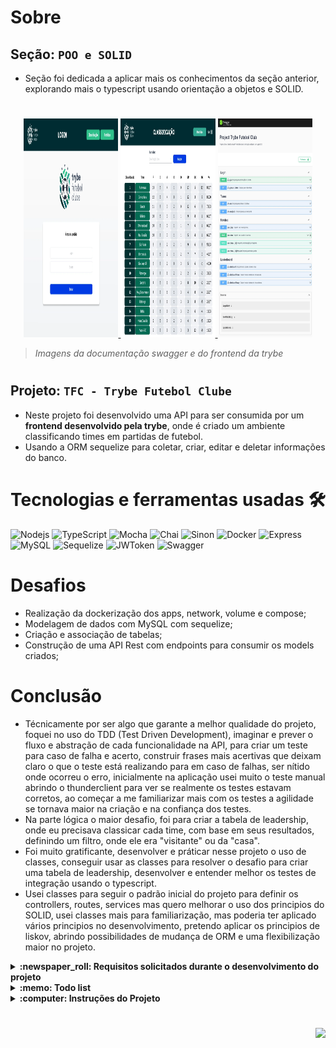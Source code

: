# Sobre

## Seção: `POO e SOLID`

- Seção foi dedicada a aplicar mais os conhecimentos da seção anterior, explorando mais o typescript usando orientação a objetos e SOLID.

#
<div align="center">
  <a href="https://raw.githubusercontent.com/davidrogger/trybe-project-blogs-api/readme-update/readme-imgs/project_top.webp">
    <img height="350px" width="30%" src="./readme-imgs/project_top.webp">
  </a>
  <a href="https://raw.githubusercontent.com/davidrogger/trybe-project-blogs-api/readme-update/readme-imgs/project_mid.webp">
    <img height="350px" width="30%" src="./readme-imgs/project_mid.webp">
  </a>
  <a href="https://raw.githubusercontent.com/davidrogger/trybe-project-blogs-api/readme-update/readme-imgs/project_bot.webp">
    <img height="350px" width="30%" src="./readme-imgs/project_bot.webp">
  </a>
</div>

>*Imagens da documentação swagger e do frontend da trybe*
#
## Projeto: `TFC - Trybe Futebol Clube`

- Neste projeto foi desenvolvido uma API para ser consumida por um **frontend desenvolvido pela trybe**, onde é criado um ambiente classificando times em partidas de futebol.
- Usando a ORM sequelize para coletar, criar, editar e deletar informações do banco.

# Tecnologias e ferramentas usadas 🛠

![Nodejs](https://img.shields.io/badge/-Nodejs-339933?style=flat-square&logo=Node.js&logoColor=ffffff)
![TypeScript](https://img.shields.io/badge/-TypeScript-235a97?style=flat-square&logo=typescript&logoColor=ffffff)
![Mocha](https://img.shields.io/badge/-Mocha-896446?style=flat-square&logo=mocha&logoColor=ffffff)
![Chai](https://img.shields.io/badge/-Chai-a40802?style=flat-square&logo=chai)
![Sinon](https://img.shields.io/badge/-Sinon-a0d3a4?style=flat-square&logo=sinon)
![Docker](https://img.shields.io/badge/-Docker-003f8c?style=flat-square&logo=docker&logoColor=fff)
![Express](https://img.shields.io/badge/-Express-339999?style=flat-square&logo=express)
![MySQL](https://img.shields.io/badge/-MySQL-EAA221?style=flat-square&logo=mysql&logoColor=1e4c68)
![Sequelize](https://img.shields.io/badge/-Sequelize-02afef?style=flat-square&logo=sequelize&logoColor=ffffff)
![JWToken](https://img.shields.io/badge/-JWToken-000?style=flat-square&logo=jsonwebtokens&logoColor=d63aff)
![Swagger](https://img.shields.io/badge/-Swagger-85EA2D?style=flat-square&logo=swagger&logoColor=000)

# Desafios

- Realização da dockerização dos apps, network, volume e compose;
- Modelagem de dados com MySQL com sequelize;
- Criação e associação de tabelas;
- Construção de uma API Rest com endpoints para consumir os models criados;

# Conclusão

- Técnicamente por ser algo que garante a melhor qualidade do projeto, foquei no uso do TDD (Test Driven Development), imaginar e prever o fluxo e abstração de cada funcionalidade na API, para criar um teste para caso de falha e acerto, construir frases mais acertivas que deixam claro o que o teste está realizando para em caso de falhas, ser nítido onde ocorreu o erro, inicialmente na aplicação usei muito o teste manual abrindo o thunderclient para ver se realmente os testes estavam corretos, ao começar a me familiarizar mais com os testes a agilidade se tornava maior na criação e na confiança dos testes.
- Na parte lógica o maior desafio, foi para criar a tabela de leadership, onde eu precisava classicar cada time, com base em seus resultados, definindo um filtro, onde ele era "visitante" ou da "casa".
- Foi muito gratificante, desenvolver e práticar nesse projeto o uso de classes, conseguir usar as classes para resolver o desafio para criar uma tabela de leadership, desenvolver e entender melhor os testes de integração usando o typescript.
- Usei classes para seguir o padrão inicial do projeto para definir os controllers, routes, services  mas quero melhorar o uso dos principios do SOLID, usei classes mais para familiarização, mas poderia ter aplicado vários principios no desenvolvimento, pretendo aplicar os principios de liskov, abrindo possibilidades de mudança de ORM e uma flexibilização maior no projeto.

</details>

<details>
  <summary>
    <strong>
      :newspaper_roll: Requisitos solicitados durante o desenvolvimento do projeto
    </strong>
  </summary>

 
  ### Requisitos
  *Nome* | *Avaliação*
  --- | :---:
  1 - Desenvolva em /app/backend/src/database nas pastas correspondentes, uma migration e um model para a tabela de users | :heavy_check_mark:
  2 - Desenvolva testes que cubram no mínimo 5 por cento dos arquivo backend em /src com um mínimo de 7 linhas cobertas | :heavy_check_mark:
  3 - Desenvolva o endpoint /login no backend de maneira ele permita o acesso com dados válidos no frontend | :heavy_check_mark:
  4 - Desenvolva testes que cubram no mínimo 10 por cento dos arquivo backend em /src com um mínimo de 19 linhas cobertas | :heavy_check_mark:
  5 - Desenvolva o endpoint /login no backend de maneira ele não permita o acesso sem informar um email no frontend | :heavy_check_mark:
  6 - Desenvolva testes que cubram no mínimo 10 por cento dos arquivo backend em /src com um mínimo de 19 linhas cobertas | :heavy_check_mark:
  7 - Desenvolva o endpoint /login no backend de maneira ele não permita o acesso sem informar uma senha no frontend | :heavy_check_mark:
  8 - Desenvolva testes que cubram no mínimo 20 por cento dos arquivo backend em /src com um mínimo de 35 linhas cobertas | :heavy_check_mark:
  9 - Desenvolva o endpoint /login no backend de maneira ele não permita o acesso com um email inválido no frontend | :heavy_check_mark:
  10 - Desenvolva testes que cubram no mínimo 30 por cento dos arquivo backend em /src com um mínimo de 45 linhas cobertas | :heavy_check_mark:
  11 - Desenvolva o endpoint /login no backend de maneira ele não permita o acesso com uma senha inválida no frontend | :heavy_check_mark:
  12 - Desenvolva o endpoint /login/validate no backend de maneira ele retorne os dados corretamente no frontend | :heavy_check_mark:
  13 - Desenvolva testes que cubram no mínimo 45 por cento dos arquivo backend em /src com um mínimo de 70 linhas cobertas | :heavy_check_mark:
  14 - Desenvolva em /app/backend/src/database nas pastas correspondentes, uma migration e um model para a tabela de teams | :heavy_check_mark:
  15 - Desenvolva o endpoint /teams no backend de forma que ele possa retornar todos os times corretamente | :heavy_check_mark:
  16 - Desenvolva o endpoint /teams/:id no backend de forma que ele possa retornar dados de um time específico | :heavy_check_mark:
  17 - Desenvolva testes que cubram no mínimo 60 por cento dos arquivo backend em /src com um mínimo de 80 linhas cobertas | :heavy_check_mark:
  18 - Desenvolva em /app/backend/src/database nas pastas correspondentes, uma migration e um model para a tabela de matches | :heavy_check_mark:
  19 - Desenvolva o endpoint /matches de forma que os dados apareçam corretamente na tela de partidas no frontend | :heavy_check_mark:
  20 - Desenvolva o endpoint /matches de forma que seja possível filtrar as partidas em andamento na tela de partidas do frontend | :heavy_check_mark:
  21 - Desenvolva o endpoint /matches de forma que seja possível filtrar as partidas finalizadas na tela de partidas do frontend | :heavy_check_mark:
  22 - Desenvolva testes que cubram no mínimo 80 por cento dos arquivo backend em /src com um mínimo de 100 linhas cobertas | :heavy_check_mark:
  23 - Desenvolva o endpoint /matches de modo que seja possível salvar uma partida com o status de inProgress como true no banco de dados | :heavy_check_mark:
  24 - Desenvolva o endpoint /matches de modo que seja possível salvar uma partida com o status de inProgress como false no banco de dados | :heavy_check_mark:
  25 - Desenvolva o endpoint /matches de forma que não seja possível inserir uma partida com times iguais | :heavy_check_mark:
  26 - Desenvolva o endpoint /matches de forma que não seja possível inserir uma partida com time que não existe na tabela teams | :heavy_check_mark:
  27 - Desenvolva o endpoint /matches de forma que não seja possível inserir uma partida sem um token válido | :heavy_check_mark:
  28 - Desenvolva o endpoint /matches de forma que seja possível atualizar partidas em andamento | :heavy_check_mark:
  29 - Desenvolva o endpoint /leaderboard/home de forma que seja possível filtrar a classificações dos times quando mandantes na tela de classificação do frontend com os dados iniciais do banco de dados | :heavy_check_mark:
  30 - Desenvolva o endpoint /leaderboard/home de forma que seja possível filtrar a classificações dos times quando mandantes na tela de classificação do frontend e ao inserir a partida Corinthians 2 X 1 Internacional a tabela será atualizada | :heavy_check_mark:
  31 - Desenvolva o endpoint /leaderboard/away de forma que seja possível filtrar as classificações dos times quando visitantes na tela de classificação do frontend com os dados iniciais do banco de dados | :heavy_check_mark:
  32 - Desenvolva o endpoint /leaderboard/away de forma que seja possível filtrar a classificações dos times quando visitantes na tela de classificação do frontend e ao inserir a partida Corinthians 2 X 1 Internacional a tabela será atualizada | :heavy_check_mark:
  33 - Desenvolva o endpoint /leaderboard de forma que seja possível filtrar a classificação geral dos times na tela de classificação do frontend com os dados iniciais do banco de dados | :heavy_check_mark:
  34 - Desenvolva o endpoint /leaderboard de forma que seja possível filtrar a classificação geral dos times na tela de classificação do frontend e ao inserir a partida Flamengo 3 X 0 Napoli-SC a tabela será atualizada | :heavy_check_mark:
  35 - Desenvolva o endpoint /leaderboard de forma que seja possível filtrar a classificação geral dos times na tela de classificação do frontend e ao inserir a partida Minas Brasília 1 X 0 Ferroviária a tabela será atualizada | :heavy_check_mark:


</details>

<details>
  <summary>
    <strong>
      :memo: Todo list
    </strong>
  </summary>

  - [x] - ~~Criar aplicação com base nos requisitos da trybe.~~ ![data](https://badgen.net/badge/delivery/23-08-2022/green)

</details>

<details>
  <summary>
    <strong>
      :computer: Instruções do  Projeto
    </strong>
  </summary>

> ### Importante seguir a ordem apresentada a baixo, para o funcionamento.

<details>
<summary>
  <strong>
    ⚠️ Configurações mínimas para execução do projeto
  </strong>
</summary>

  > - Sistema Operacional Distribuição Unix
  > - Node versão >= 16
  > - Docker
  > - Docker-compose versão >=1.29.2
  > - API Client ([Thunder Client](https://www.thunderclient.com/), [Insomnia](https://insomnia.rest/), [POSTMAN](https://www.postman.com/), ou algum outro de sua preferência)

  </details>

  <details>
  <summary>
    <strong>
      ⚠️ Inicie o docker-compose
    </strong>
  </summary>

  >Após clonar o respositório para iniciar o docker compose, você deve dentro da pasta raiz do projeto usar o comando: `docker-compose up -d`
  >Verifique os containers, usando o comando `docker ps` no terminal. Deve aparecer três containers com o nome de *app-frontend-1*, *app_backend* e *db*.
  </details>

  <details>
  <summary>
    <strong>
      :family_man_woman_girl_boy: Usuários
    </strong>
  </summary>

  Usuário administrador:
  ```
  email: admin@admin.com
  password: secret_admin
  ```
  Usuário cliente:
  ```
  email: user@user.com
  password: secret_user
  ```

</details>

  <details>
    <summary>
      <strong>
        🗂 Acessando as Rotas
      </strong>
    </summary>

  >Para acessar e testar as rotas:
  >1. Usando algum API Cliente, conforme citado nas configurações mínimas.
  >2. Acessando a documentação gerada pelo swagger `localhost:3000/api-docs`.

  <details>
  <summary>
      <span>Endpoint <code>/login</code></span>
  </summary>

  # POST - localhost:3001/login

  > - Rota responsável autenticar usuário e gerar um token de acesso.
  > - Para autenticar o usuário, é necessário realizar uma requisição POST para URL: `localhost:3000/login` contendo um corpo json com:
  > - `email` Um email cadastrado.
  > - `password` Senha correspondente ao usuário cadastrado.
  > ### Exemplo:
  >```
  >{
  >  "email": "user@user.com",
  >  "password": "secret_user"
  >}
  >```
  > ### Status:
  > - **`200`**: Retorna um json com o token para acessar rotas que precisam de autenticação.
  > - **`400`**: Retorna um json com a mensagem indicando qual campo está pendente na requisição.
  > - **`401`**: Retorna um json com a mensagem indicando que o usuário ou senha são inválidos.
  > - **`500`**: Retorna um json com a mensagem indicando o error que ocorreu internamente no servidor.

  # POST - localhost:3001/login/validate

  > - Rota responsável verificar o token de acesso.
  > - É necessário adicionar ao headers o token para executar esta requisição.
  > - Para verificar o token, é necessário realizar uma requisição GET para URL: `localhost:3000/login/validate`.
  > ### Status:
  > - **`200`**: Retorna um json com a função da autenticação.
  > - **`401`**: Retorna um json com a mensagem de acesso não autorizado, no caso de ausencia do token ou falta de validade.
  > - **`500`**: Retorna um json com a mensagem indicando o error que ocorreu internamente no servidor.

  </details>

  </details>
</details>

#

<div align="right">
  <img src="https://badgen.net/badge/last%20update/16-02-2023/blue">
</div>
